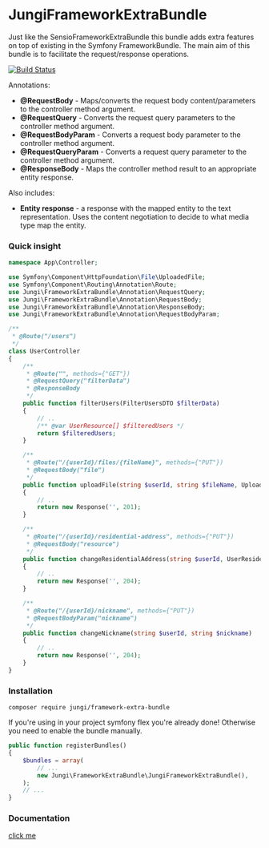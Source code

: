 JungiFrameworkExtraBundle
=========================

Just like the SensioFrameworkExtraBundle this bundle adds extra features on top of existing in the Symfony FrameworkBundle.
The main aim of this bundle is to facilitate the request/response operations.

[![Build Status](https://img.shields.io/travis/piku235/JungiFrameworkExtraBundle/master.svg?style=flat-square)](https://travis-ci.org/piku235/JungiFrameworkExtraBundle)

Annotations:
* **@RequestBody** - Maps/converts the request body content/parameters to the controller method argument.
* **@RequestQuery** - Converts the request query parameters to the controller method argument.
* **@RequestBodyParam** - Converts a request body parameter to the controller method argument.
* **@RequestQueryParam** - Converts a request query parameter to the controller method argument.
* **@ResponseBody** - Maps the controller method result to an appropriate entity response.

Also includes:
* **Entity response** - a response with the mapped entity to the text representation. Uses the content negotiation 
to decide to what media type map the entity.

### Quick insight

```php
namespace App\Controller;

use Symfony\Component\HttpFoundation\File\UploadedFile;
use Symfony\Component\Routing\Annotation\Route;
use Jungi\FrameworkExtraBundle\Annotation\RequestQuery;
use Jungi\FrameworkExtraBundle\Annotation\RequestBody;
use Jungi\FrameworkExtraBundle\Annotation\ResponseBody;
use Jungi\FrameworkExtraBundle\Annotation\RequestBodyParam;

/**
 * @Route("/users")
 */
class UserController
{
    /**
     * @Route("", methods={"GET"})
     * @RequestQuery("filterData")
     * @ResponseBody
     */
    public function filterUsers(FilterUsersDTO $filterData)
    {
        // ..
        /** @var UserResource[] $filteredUsers */
        return $filteredUsers;
    }

    /**
     * @Route("/{userId}/files/{fileName}", methods={"PUT"})
     * @RequestBody("file")
     */
    public function uploadFile(string $userId, string $fileName, UploadedFile $file)
    {
        // ..
        return new Response('', 201);
    }

    /**
     * @Route("/{userId}/residential-address", methods={"PUT"})
     * @RequestBody("resource")
     */
    public function changeResidentialAddress(string $userId, UserResidentialAddressResource $resource)
    {
        // ..
        return new Response('', 204);
    }

    /**
     * @Route("/{userId}/nickname", methods={"PUT"})
     * @RequestBodyParam("nickname")
     */
    public function changeNickname(string $userId, string $nickname)
    {
        // ..
        return new Response('', 204);
    }
}
```

### Installation

```
composer require jungi/framework-extra-bundle
```

If you're using in your project symfony flex you're already done! Otherwise you need to enable the bundle manually.

```php
public function registerBundles()
{
    $bundles = array(
        // ...
        new Jungi\FrameworkExtraBundle\JungiFrameworkExtraBundle(),
    );
    // ...
}
```

### Documentation
[click me](https://github.com/piku235/JungiFrameworkExtraBundle/blob/master/resources/doc/index.md)
